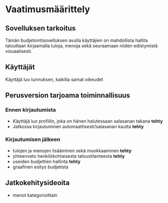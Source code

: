 # Vaatimusmäärittely

## Sovelluksen tarkoitus

Tämän budjetointisovelluksen avulla käyttäjien on mahdollista hallita talouttaan kirjaamalla tuloja, menoja sekä seuraamaan niiden edistymistä visuaalisesti.

## Käyttäjät

Käyttäjä luo tunnuksen, kaikilla samat oikeudet

## Perusversion tarjoama toiminnallisuus

### Ennen kirjautumista

- Käyttäjä luo profiilin, joka on hänen halutessaan salasanan takana **tehty**
- Jatkossa kirjautuminen automaattisesti/salasanan kautta **tehty**

### Kirjautumisen jälkeen

- tulojen ja menojen lisääminen sekä muokkaaminen **tehty**
- yhteenveto henkilökohtaisesta taloustilanteesta **tehty**
- useiden budjettien hallinta **tehty**
- graafinen esitys budjetista

## Jatkokehitysideoita
- menot kategorioittain
